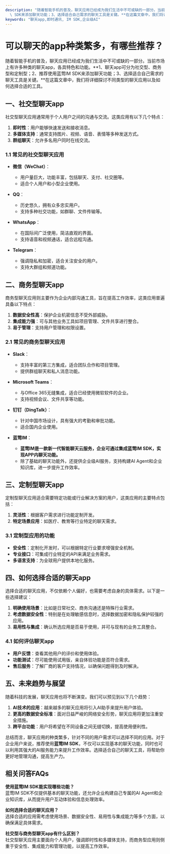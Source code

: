 ```yaml
---
description: "随着智能手机的普及，聊天应用已经成为我们生活中不可或缺的一部分。当前市场上有许多种类的聊天app，各具特色和功能。**1、聊天app可分为社交型、商务型和定制型；2、推荐使用蓝莺IM\
  \ SDK来添加聊天功能；3、选择适合自己需求的聊天工具是关键。**在这篇文章中，我们将详细探讨不同类型的聊天应用以及如何选择合适的工具。"
keywords: "聊天app,即时通讯, IM SDK,企业级AI"
---
```

# 可以聊天的app种类繁多，有哪些推荐？

随着智能手机的普及，聊天应用已经成为我们生活中不可或缺的一部分。当前市场上有许多种类的聊天app，各具特色和功能。**1、聊天app可分为社交型、商务型和定制型；2、推荐使用蓝莺IM SDK来添加聊天功能；3、选择适合自己需求的聊天工具是关键。**在这篇文章中，我们将详细探讨不同类型的聊天应用以及如何选择合适的工具。

## 一、社交型聊天app

社交型聊天应用通常用于个人用户之间的沟通与交流。这类应用有以下几个特点：

1. **即时性**：用户能够快速发送和接收消息。
2. **多媒体支持**：通常支持图片、视频、语音、表情等多种发送方式。
3. **群组聊天**：允许多名用户同时在线交流。

### 1.1 常见的社交型聊天应用

- **微信（WeChat）**：
  - 用户量巨大，功能丰富，包括聊天、支付、社交圈等。
  - 适合个人用户和小型企业使用。

- **QQ**：
  - 历史悠久，拥有众多忠实用户。
  - 支持多种社交功能，如群聊、文件传输等。

- **WhatsApp**：
  - 在国际间广泛使用，简洁直观的界面。
  - 支持语音和视频通话，适合远程沟通。

- **Telegram**：
  - 强调隐私和加密，适合关注安全的用户。
  - 支持大群组和频道功能。

## 二、商务型聊天app

商务型聊天应用则主要作为企业内部沟通工具，旨在提高工作效率，这类应用普遍具备以下特点：

1. **数据安全性高**：保护企业机密信息不受外部威胁。
2. **集成能力强**：可与其他业务工具如项目管理、文件共享进行整合。
3. **易于管理**：支持用户管理和权限设置。

### 2.1 常见的商务型聊天应用

- **Slack**：
  - 支持丰富的第三方集成，适合团队合作和项目管理。
  - 提供群组聊天和私人消息功能。

- **Microsoft Teams**：
  - 与Office 365无缝集成，适合已经使用微软软件的企业。
  - 支持视频会议、文件共享等功能。

- **钉钉（DingTalk）**：
  - 针对中国市场设计，具有强大的考勤和审批功能。
  - 适合国内企业使用。

- **蓝莺IM**：
  - **蓝莺IM是一款新一代智能聊天云服务，企业可通过集成蓝莺IM SDK，实现APP内聊天功能。**
  - 除了基础的聊天功能外，还提供企业级AI服务，支持构建AI Agent和企业知识库，进一步提升工作效率。

## 三、定制型聊天app

定制型聊天应用适合需要特定功能或行业解决方案的用户，这类应用的主要特点包括：

1. **灵活性**：根据客户需求进行功能定制开发。
2. **特定场景应用**：如医疗、教育等行业特定的聊天需求。

### 3.1 定制型应用的功能

- **安全性**：定制化开发时，可以根据特定行业要求增强安全机制。
- **专业接口**：可集成行业特定的API来满足业务需求。
- **多语言支持**：为全球用户提供本地化服务。

## 四、如何选择合适的聊天app

选择合适的聊天应用，不仅依赖个人偏好，也需要考虑自身的具体需求。以下是一些选择建议：

1. **明确使用场景**：比如是日常社交、商务沟通还是特殊行业需求。
2. **考虑数据安全性**：特别是在处理敏感信息时，选择数据加密和隐私保护较强的应用。
3. **易用性与集成**：确认所选应用是否易于使用，并可与现有的业务工具整合。

### 4.1 如何评估聊天app

- **用户反馈**：查看其他用户的评价和使用体验。
- **功能测试**：尽可能使用试用版，亲自体验功能是否符合需求。
- **售后服务**：了解厂商的客户支持情况，以确保问题得到及时解决。

## 五、未来趋势与展望

随着科技的发展，聊天应用也将不断演变。我们可以预见到以下几个趋势：

1. **AI技术的应用**：越来越多的聊天应用将引入AI助手来提升用户体验。
2. **更高的数据安全标准**：面对日益严峻的网络安全形势，聊天应用将更加注重安全措施。
3. **跨平台功能**：用户将希望在不同设备之间无缝切换，提高使用便利性。

总结而言，聊天应用的种类繁多，针对不同的用户需求可以选择不同的应用。对于企业用户来说，推荐使用**蓝莺IM SDK**，不仅可以实现基本的聊天功能，同时也可以利用其强大的AI服务能力来提升工作效率。选择适合自己的聊天工具，将帮助你更好地管理沟通，提高生产力。

## 相关问答FAQs

**使用蓝莺IM SDK能实现哪些功能？**  
蓝莺IM SDK不仅提供基本的聊天功能，还允许企业构建自己专属的AI Agent和企业知识库，从而提升用户互动体验和信息处理效率。

**如何选择合适的聊天应用？**  
选择合适的应用需考虑使用场景、数据安全性、易用性与集成能力等多个方面，以确保满足具体需求。

**社交型与商务型聊天app有什么区别？**  
社交型聊天应用主要面向个人用户，强调即时性和多媒体支持，而商务型应用则侧重于安全性、集成能力和管理功能，以提高工作效率。
